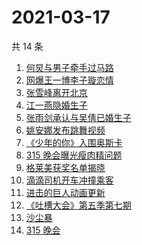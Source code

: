 # 2021-03-17

共 14 条

<!-- BEGIN ZHIHUSEARCH -->
<!-- 最后更新时间 Wed Mar 17 2021 12:08:27 GMT+0800 (China Standard Time) -->
1. [何炅与男子牵手过马路](https://www.zhihu.com/search?q=何炅)
1. [网爆王一博李子璇恋情](https://www.zhihu.com/search?q=王一博李子璇)
1. [张雪峰离开北京](https://www.zhihu.com/search?q=张雪峰)
1. [江一燕隐婚生子](https://www.zhihu.com/search?q=江一燕)
1. [张雨剑承认与吴倩已婚生子](https://www.zhihu.com/search?q=张雨剑吴倩)
1. [姚安娜发布跳舞视频](https://www.zhihu.com/search?q=姚安娜)
1. [《少年的你》入围奥斯卡](https://www.zhihu.com/search?q=少年的你)
1. [315 晚会曝光瘦肉精问题](https://www.zhihu.com/search?q=瘦肉精)
1. [格莱美获奖名单揭晓](https://www.zhihu.com/search?q=格莱美)
1. [滴滴司机开车冲撞乘客](https://www.zhihu.com/search?q=滴滴)
1. [进击的巨人动画更新](https://www.zhihu.com/search?q=进击的巨人)
1. [《吐槽大会》第五季第七期](https://www.zhihu.com/search?q=吐槽大会)
1. [沙尘暴](https://www.zhihu.com/search?q=沙尘暴)
1. [315 晚会](https://www.zhihu.com/search?q=315)
<!-- END ZHIHUSEARCH -->
